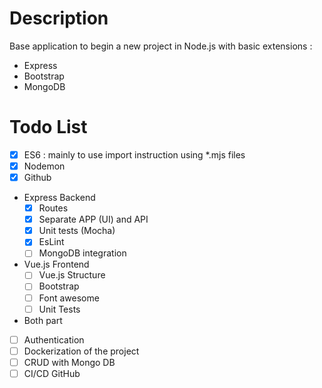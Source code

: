 # Description

Base application to begin a new project in Node.js with basic extensions :
* Express
* Bootstrap
* MongoDB

# Todo List

* [X] ES6 : mainly to use import instruction using *.mjs files
* [X] Nodemon
* [X] Github
* Express Backend
  * [X] Routes
  * [X] Separate APP (UI) and API
  * [X] Unit tests (Mocha)
  * [X] EsLint
  * [ ] MongoDB integration
* Vue.js Frontend
  * [ ] Vue.js Structure
  * [ ] Bootstrap
  * [ ] Font awesome
  * [ ] Unit Tests
* Both part
* [ ] Authentication
* [ ] Dockerization of the project
* [ ] CRUD with Mongo DB
* [ ] CI/CD GitHub